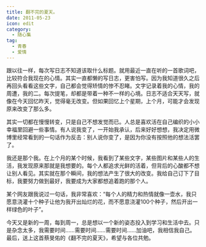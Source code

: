 ```yaml
---
title: 翻不完的夏天。
date: 2011-05-23
icon: edit
category:
  - 随心集
tag:
  - 青春
  - 爱情
---
```


跟以往一样，每次写日志不知道该取什么标题。就用最近一直在听的一首歌词吧，比较符合我现在的心情。其实一直都懒的写日志，更害怕写。因为我知道很久之后再回头看看这些文字，自己都会觉得矫情的惨不忍睹。文字记录着我的心情，我的周遭，我的二。每次提笔，却都是带着一种不一样的心境。日志不适合天天写，就像在今天回忆昨天，觉得毫无改变。但如果回忆上个星期，上个月，可能才会发现原来改变了那么多。

​    其实一切都在慢慢转变，只是自己不想发觉而已。人总是喜欢活在自己编织的小小幸福里回避一些事情。有人说我变了，一开始我承认，后来好好想想，我决定用微博里经常看到的一句话作为反击：别人说你变了，是因为你没有按照他的想法活罢了。

​    我还是那个我。在上个月的某个时候，我看到了某些文字，某些图片和某些人的生活，我发现原来那就是我想要的。每个人都追求光鲜的活着，但背后的心酸都不想让别人看见。其实就在那个瞬间，我的想法产生了很大的改变。我给自己订下了目标，我要努力做到最好，我要成为大家都想追着跑的那个人。

​    某个网友跟我说过一句话，我非常喜欢：“每个人的精力和热情就像一壶水，我只愿意浇灌十个种子让他为我开出灿烂的花，而不愿意浇灌100个种子，然后开出一样绿色的叶子”。

​    今天又是新的一周，每到周一，总是想以一个新的姿态投入到学习和生活中去。只是杂念太多，我需要时间……需要时间……需要时间……加油吧，我相信我自己。最后，送上这首蔡旻佑的《翻不完的夏天》，希望与各位共勉。